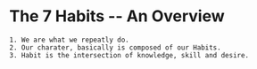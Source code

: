 # The 7 Habits -- An Overview

    1. We are what we repeatly do.
    2. Our charater, basically is composed of our Habits.
    3. Habit is the intersection of knowledge, skill and desire.
     
